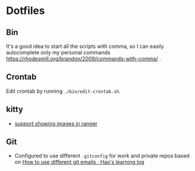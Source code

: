 # Dotfiles

## Bin

It's a good idea to start all the scripts with comma, so I can easily autocomplete only my personal commands https://rhodesmill.org/brandon/2009/commands-with-comma/ .

## Crontab

Edit crontab by running `./bin/edit-crontab.sh`.

## kitty

- [support showing images in ranger](https://github.com/ranger/ranger/issues/1549)

## Git

- Configured to use different `.gitconfig` for work and private repos based on [How to use different git emails · Hao's learning log](https://blog.hao.dev/how-to-use-different-git-emails-for-personal-and-work-repositories-on-the-same-machine)

